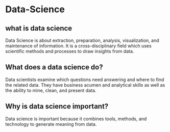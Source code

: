 # Data-Science
## what is data science

Data Science is about extraction, preparation, analysis, visualization, and maintenance of information. It is a cross-disciplinary field which uses scientific methods and processes to draw insights from data. 
## What does a data science do?

Data scientists examine which questions need answering and where to find the related data. They have business acumen and analytical skills as well as the ability to mine, clean, and present data.
## Why is data science important?
Data science is important because it combines tools, methods, and technology to generate meaning from data.
